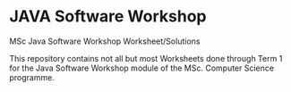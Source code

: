 # JAVA Software Workshop
MSc Java Software Workshop Worksheet/Solutions

This repository contains not all but most Worksheets done through Term 1 for the Java Software Workshop module of the MSc. Computer Science programme.
